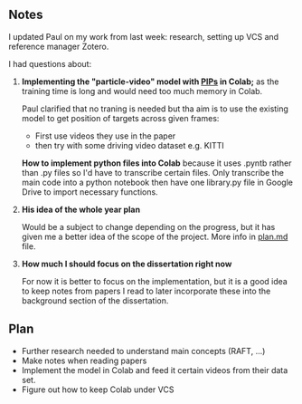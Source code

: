 ## Notes ##
I updated Paul on my work from last week: research, setting up VCS and reference manager Zotero.

I had questions about:

1. __Implementing the "particle-video" model with [PIPs](https://github.com/aharley/pips) in Colab;__ as the training time is long and would need too much memory in Colab.

    Paul clarified that no traning is needed but tha aim is to use the existing model to get position of targets across given frames:

   * First use videos they use in the paper
   * then try with some driving video dataset e.g. KITTI

    __How to implement python files into Colab__ because it uses .pyntb rather than .py files so I'd have to transcribe certain files.
Only transcribe the main code into a python notebook then have one library.py file in Google Drive to import necessary functions.

2. __His idea of the whole year plan__ 

    Would be a subject to change depending on the progress, but it has given me a better idea of the scope of the project. More info in [plan.md](https://github.com/tranlg99/L4_project/blob/main/plan.md) file.


3. __How much I should focus on the dissertation right now__

    For now it is better to focus on the implementation, but it is a good idea to keep notes from papers I read to later incorporate these into the background section of the dissertation.




## Plan ##
* Further research needed to understand main concepts (RAFT, ...)
* Make notes when reading papers
* Implement the model in Colab and feed it certain videos from their data set.
* Figure out how to keep Colab under VCS
